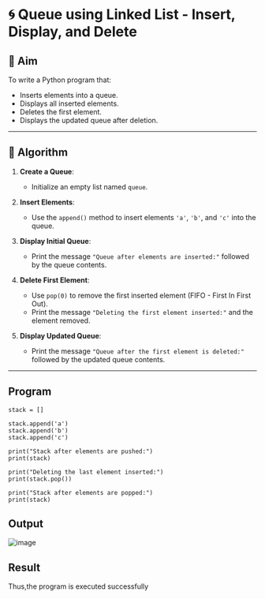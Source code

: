 # 🌀 Queue using Linked List - Insert, Display, and Delete

## 🎯 Aim

To write a Python program that:
- Inserts elements into a queue.
- Displays all inserted elements.
- Deletes the first element.
- Displays the updated queue after deletion.

---

## 🧠 Algorithm

1. **Create a Queue**:
   - Initialize an empty list named `queue`.

2. **Insert Elements**:
   - Use the `append()` method to insert elements `'a'`, `'b'`, and `'c'` into the queue.

3. **Display Initial Queue**:
   - Print the message `"Queue after elements are inserted:"` followed by the queue contents.

4. **Delete First Element**:
   - Use `pop(0)` to remove the first inserted element (FIFO - First In First Out).
   - Print the message `"Deleting the first element inserted:"` and the element removed.

5. **Display Updated Queue**:
   - Print the message `"Queue after the first element is deleted:"` followed by the updated queue contents.

---

## Program
```
stack = []

stack.append('a')
stack.append('b')
stack.append('c')

print("Stack after elements are pushed:")
print(stack)

print("Deleting the last element inserted:")
print(stack.pop())

print("Stack after elements are popped:")
print(stack)
```

## Output
![image](https://github.com/user-attachments/assets/f65cb2b0-6654-4115-b3c9-d985efe9b7a4)

## Result
Thus,the program is executed successfully
